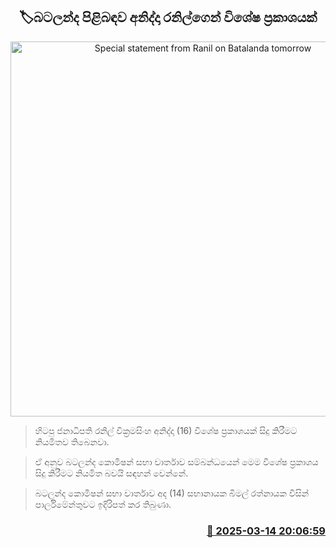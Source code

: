 <p align='center'><b><h2 align='center' title='Special statement from Ranil on Batalanda tomorrow'>🏷බටලන්ද පිළිබඳව අනිද්දා රනිල්ගෙන් විශේෂ ප්‍රකාශයක්</h2></b></p>
<p align='center'><img src='https://helakuru.sgp1.cdn.digitaloceanspaces.com/esana/images/lib/ranil-president[1].jpeg' width='600' alt='Special statement from Ranil on Batalanda tomorrow'></p>

> හිටපු ජනාධිපති රනිල් වික්‍රමසිංහ අනිද්දා (16) විශේෂ ප්‍රකාශයක් සිදු කිරීමට නියමිතව තිබෙනවා.

> ඒ අනුව බටලන්ද කොමිෂන් සභා වාර්තාව සම්බන්ධයෙන් මෙම විශේෂ ප්‍රකාශය සිදු කිරීමට නියමිත බවයි සඳහන් වෙන්නේ.

> බටලන්ද කොමිෂන් සභා වාර්තාව අද (14) සභානායක බිමල් රත්නායක විසින් පාර්ලිමේන්තුවට ඉදිරිපත් කර තිබුණා. 



<h3 align='right'><a href='https://www.helakuru.lk/esana/p/108336/'>📅 2025-03-14 20:06:59</a></h3>
